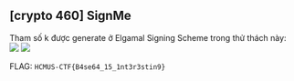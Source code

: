 ## [crypto 460] SignMe

Tham số k được generate ở Elgamal Signing Scheme trong thử thách này: 
<img src="https://render.githubusercontent.com/render/math?math={\sum_{n=1} ^{\infty} a_i b_i}#gh-light-mode-only">
<img src="https://render.githubusercontent.com/render/math?math=\sum_{n=1} ^{\infty} a_i b_i}#gh-dark-mode-only">

FLAG: `HCMUS-CTF{B4se64_15_1nt3r3stin9}`
